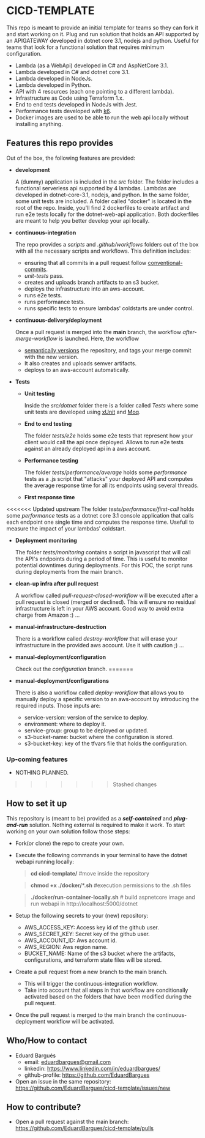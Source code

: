 # CICD-TEMPLATE

This repo is meant to provide an initial template for teams so they can fork it and start working on it. Plug and run solution that holds an API supported by an APIGATEWAY developed in dotnet core 3.1, nodejs and python. Useful for teams that look for a functional solution that requires minimum configuration.

- Lambda (as a WebApi) developed in C# and AspNetCore 3.1.
- Lambda developed in C# and dotnet core 3.1.
- Lambda developed in NodeJs.
- Lambda developed in Python.
- API with 4 resources (each one pointing to a different lambda).
- Infrastructure as Code using Terraform 1.x.
- End to end tests developed in NodeJs with Jest.
- Performance tests developed with [k6](https://k6.io/).
- Docker images are used to be able to run the web api locally without installing anything.

## Features this repo provides

Out of the box, the following features are provided:

- **development**

  A (dummy) application is included in the _src_ folder. The folder includes a functional serverless api supported by 4 lambdas. Lambdas are developed in dotnet-core-3.1, nodejs, and python. In the same folder, some unit tests are included. A folder called "docker" is located in the root of the repo. Inside, you'll find 2 dockerfiles to create artifact and run e2e tests locally for the dotnet-web-api application. Both dockerfiles are meant to help you better develop your api locally.

- **continuous-integration**

  The repo provides a _scripts_ and _.github/workflows_ folders out of the box with all the necessary scripts and workflows. This definition includes:

  - ensuring that all commits in a pull request follow [conventional-commits](https://www.conventionalcommits.org/en/v1.0.0/).
  - _unit-tests_ pass.
  - creates and uploads branch artifacts to an s3 bucket.
  - deploys the infrastructure into an aws-account.
  - runs e2e tests.
  - runs performance tests.
  - runs specific tests to ensure lambdas' coldstarts are under control.

- **continuous-delivery/deployment**

  Once a pull request is merged into the **main** branch, the workflow _after-merge-workflow_ is launched. Here, the workflow

  - [semantically versions](https://semver.org/) the repository, and tags your merge commit with the new version.
  - It also creates and uploads semver artifacts.
  - deploys to an aws-account automatically.

- **Tests**

  - **Unit testing**

    Inside the _src/dotnet_ folder there is a folder called _Tests_ where some unit tests are developed using [xUnit](https://xunit.net/) and [Moq](https://github.com/moq).

  - **End to end testing**

    The folder _tests/e2e_ holds some e2e tests that represent how your client would call the api once deployed. Allows to run e2e tests against an already deployed api in a aws account.

  - **Performance testing**

    The folder _tests/performance/average_ holds some _performance_ tests as a .js script that "attacks" your deployed API and computes the average response time for all its endpoints using several threads.

  - **First response time**

<<<<<<< Updated upstream
    The folder _tests/performance/first-call_ holds some _performance_ tests as a dotnet core 3.1 console application that calls each endpoint one single time and computes the response time. Usefull to measure the impact of your lambdas' coldstart.

  - **Deployment monitoring**

    The folder _tests/monitoring_ contains a script in javascript that will call the API's endpoints during a period of time. This is useful to monitor potential downtimes during deployments. For this POC, the script runs during deployments from the main branch.

- **clean-up infra after pull request**

  A workflow called _pull-request-closed-workflow_ will be executed after a pull request is closed (merged or declined). This will ensure no residual infrastructure is left in your AWS account. Good way to avoid extra charge from Amazon :) ...

- **manual-infrastructure-destruction**

  There is a workflow called _destroy-workflow_ that will erase your infrastructure in the provided aws account. Use it with caution ;) ...

- **manual-deployment/configuration**

  Check out the _configuration_ branch.
=======
- **manual-deployment/configurations**

  There is also a workflow called _deploy-workflow_ that allows you to manually deploy a specific version to an aws-account by introducing the required inputs. Those inputs are:

  - service-version: version of the service to deploy.
  - environment: where to deploy it.
  - service-group: group to be deployed or updated.
  - s3-bucket-name: bucket where the configuration is stored.
  - s3-bucket-key: key of the tfvars file that holds the configuration.

### Up-coming features

- NOTHING PLANNED.
>>>>>>> Stashed changes

## How to set it up

This repository is (meant to be) provided as a **_self-contained_** and **_plug-and-run_** solution. Nothing external is required to make it work.
To start working on your own solution follow those steps:

- Fork(or clone) the repo to create your own.
- Execute the following commands in your terminal to have the dotnet webapi running locally:

  > **cd cicd-template/** #move inside the repository

  > **chmod +x ./docker/\*.sh** #execution permissions to the .sh files

  > **./docker/run-container-locally.sh** # build aspnetcore image and run webapi in http://localhost:5000/dotnet

- Setup the following secrets to your (new) repository:

  - AWS_ACCESS_KEY: Access key id of the github user.
  - AWS_SECRET_KEY: Secret key of the github user.
  - AWS_ACCOUNT_ID: Aws account id.
  - AWS_REGION: Aws region name.
  - BUCKET_NAME: Name of the s3 bucket where the artifacts, configurations, and terraform state files will be stored.

- Create a pull request from a new branch to the main branch.

  - This will trigger the continuous-integration workflow.
  - Take into account that all steps in that workflow are conditionally activated based on the folders that have been modified during the pull request.

- Once the pull request is merged to the main branch the continuous-deployment workflow will be activated.

## Who/How to contact

- Eduard Bargués
  - email: eduardbargues@gmail.com
  - linkedin: https://www.linkedin.com/in/eduardbargues/
  - github-profile: https://github.com/EduardBargues
- Open an issue in the same repository: https://github.com/EduardBargues/cicd-template/issues/new

## How to contribute?

- Open a pull request against the main branch: https://github.com/EduardBargues/cicd-template/pulls
